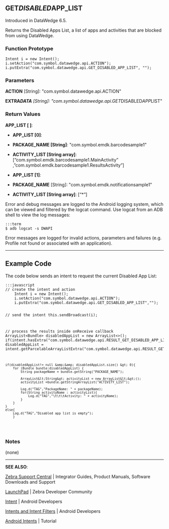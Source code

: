 <h2 id="get_disabled_app_list">GET<em>DISABLED</em>APP_LIST</h2>
<p>Introduced in DataWedge 6.5. </p>
<p>Returns the Disabled Apps List, a list of apps and activities that are blocked from using DataWedge.</p>
<h3 id="functionprototype">Function Prototype</h3>
<pre><code>Intent i = new Intent();
i.setAction("com.symbol.datawedge.api.ACTION");
i.putExtra("com.symbol.datawedge.api.GET_DISABLED_APP_LIST", "");
</code></pre>
<h3 id="parameters">Parameters</h3>
<p><strong>ACTION</strong> [String]: "com.symbol.datawedge.api.ACTION"</p>
<p><strong>EXTRA<em>DATA</strong> [String]: "com.symbol.datawedge.api.GET</em>DISABLED<em>APP</em>LIST"</p>
<h3 id="returnvalues">Return Values</h3>
<p><strong>APP_LIST [ ]</strong>:</p>
<ul>
<li><p><strong>APP_LIST [0]</strong>:</p></li>
<li><p><strong>PACKAGE_NAME [String]</strong>: "com.symbol.emdk.barcodesample1"</p></li>
<li><p><strong>ACTIVITY_LIST [String array]</strong>: [“com.symbol.emdk.barcodesample1.MainActivity” ,”com.symbol.emdk.barcodesample1.ResultsActivity”]</p></li>
<li><p><strong>APP_LIST [1]</strong>:</p></li>
<li><p><strong>PACKAGE_NAME</strong> [String]: "com.symbol.emdk.notificationsample1"</p></li>
<li><p><strong>ACTIVITY_LIST [String array]</strong>: [“*”]</p></li>
</ul>
<p>Error and debug messages are logged to the Android logging system, which can be viewed and filtered by the logcat command. Use logcat from an ADB shell to view the log messages:</p>
<pre><code>:::term
$ adb logcat -s DWAPI
</code></pre>
<p>Error messages are logged for invalid actions, parameters and failures (e.g. Profile not found or associated with an application).</p>
<hr />
<h2 id="examplecode">Example Code</h2>
<p>The code below sends an intent to request the current Disabled App List: </p>
<pre><code>:::javascript
// create the intent and action
    Intent i = new Intent();
    i.setAction("com.symbol.datawedge.api.ACTION");
    i.putExtra("com.symbol.datawedge.api.GET_DISABLED_APP_LIST","");

// send the intent
    this.sendBroadcast(i);

// process the results inside onReceive callback
    ArrayList&lt;Bundle&gt; disabledAppList  = new ArrayList&lt;&gt;();
    if(intent.hasExtra("com.symbol.datawedge.api.RESULT_GET_DISABLED_APP_LIST"))
        disabledAppList = intent.getParcelableArrayListExtra("com.symbol.datawedge.api.RESULT_GET_DISABLED_APP_LIST");

    if(disabledAppList!= null &amp;&amp; disabledAppList.size() &gt; 0){
        for (Bundle bundle:disabledAppList) {
            String packageName = bundle.getString("PACKAGE_NAME");

            ArrayList&lt;String&gt; activityList = new ArrayList&lt;&gt;();
            activityList =bundle.getStringArrayList("ACTIVITY_LIST");

            Log.d("TAG","PackageName: " + packageName);
            for(String activityName : activityList){
                Log.d("TAG","\t\t\tActivity: " + activityName);
            }
        }
    }
    else{
        Log.d("TAG","Disabled app list is empty");
        }
</code></pre>
<h3 id="notes">Notes</h3>
<p>(none)</p>
<hr />
<p><strong>SEE ALSO</strong>:</p>
<p><a href="https://www.zebra.com/us/en/support-downloads.html">Zebra Support Central</a> | Integrator Guides, Product Manuals, Software Downloads and Support</p>
<p><a href="https://developer.zebra.com/welcome">LaunchPad</a> | Zebra Developer Community</p>
<p><a href="https://developer.android.com/reference/android/content/Intent.html">Intent</a> | Android Developers</p>
<p><a href="http://developer.android.com/guide/components/intents-filters.html">Intents and Intent Filters</a> | Android Developers</p>
<p><a href="http://www.vogella.com/tutorials/AndroidIntent/article.html">Android Intents</a> | Tutorial</p>